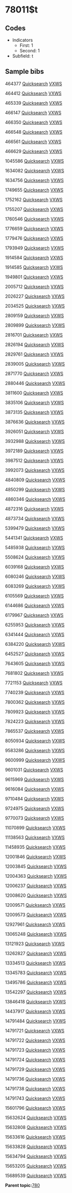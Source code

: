 # 78011$t

## Codes

-   Indicators
    -   First: 1
    -   Second: 1
-   Subfield: t

## Sample bibs

464377 [Quicksearch](https://search.library.yale.edu/catalog/464377) [VXWS](http://prodorbis.library.yale.edu:7014/vxws/GetHoldingsService?bibId=464377)

464412 [Quicksearch](https://search.library.yale.edu/catalog/464412) [VXWS](http://prodorbis.library.yale.edu:7014/vxws/GetHoldingsService?bibId=464412)

465339 [Quicksearch](https://search.library.yale.edu/catalog/465339) [VXWS](http://prodorbis.library.yale.edu:7014/vxws/GetHoldingsService?bibId=465339)

466147 [Quicksearch](https://search.library.yale.edu/catalog/466147) [VXWS](http://prodorbis.library.yale.edu:7014/vxws/GetHoldingsService?bibId=466147)

466350 [Quicksearch](https://search.library.yale.edu/catalog/466350) [VXWS](http://prodorbis.library.yale.edu:7014/vxws/GetHoldingsService?bibId=466350)

466548 [Quicksearch](https://search.library.yale.edu/catalog/466548) [VXWS](http://prodorbis.library.yale.edu:7014/vxws/GetHoldingsService?bibId=466548)

466561 [Quicksearch](https://search.library.yale.edu/catalog/466561) [VXWS](http://prodorbis.library.yale.edu:7014/vxws/GetHoldingsService?bibId=466561)

466629 [Quicksearch](https://search.library.yale.edu/catalog/466629) [VXWS](http://prodorbis.library.yale.edu:7014/vxws/GetHoldingsService?bibId=466629)

1045586 [Quicksearch](https://search.library.yale.edu/catalog/1045586) [VXWS](http://prodorbis.library.yale.edu:7014/vxws/GetHoldingsService?bibId=1045586)

1634082 [Quicksearch](https://search.library.yale.edu/catalog/1634082) [VXWS](http://prodorbis.library.yale.edu:7014/vxws/GetHoldingsService?bibId=1634082)

1634756 [Quicksearch](https://search.library.yale.edu/catalog/1634756) [VXWS](http://prodorbis.library.yale.edu:7014/vxws/GetHoldingsService?bibId=1634756)

1749655 [Quicksearch](https://search.library.yale.edu/catalog/1749655) [VXWS](http://prodorbis.library.yale.edu:7014/vxws/GetHoldingsService?bibId=1749655)

1752162 [Quicksearch](https://search.library.yale.edu/catalog/1752162) [VXWS](http://prodorbis.library.yale.edu:7014/vxws/GetHoldingsService?bibId=1752162)

1755207 [Quicksearch](https://search.library.yale.edu/catalog/1755207) [VXWS](http://prodorbis.library.yale.edu:7014/vxws/GetHoldingsService?bibId=1755207)

1760546 [Quicksearch](https://search.library.yale.edu/catalog/1760546) [VXWS](http://prodorbis.library.yale.edu:7014/vxws/GetHoldingsService?bibId=1760546)

1776659 [Quicksearch](https://search.library.yale.edu/catalog/1776659) [VXWS](http://prodorbis.library.yale.edu:7014/vxws/GetHoldingsService?bibId=1776659)

1779476 [Quicksearch](https://search.library.yale.edu/catalog/1779476) [VXWS](http://prodorbis.library.yale.edu:7014/vxws/GetHoldingsService?bibId=1779476)

1793949 [Quicksearch](https://search.library.yale.edu/catalog/1793949) [VXWS](http://prodorbis.library.yale.edu:7014/vxws/GetHoldingsService?bibId=1793949)

1914584 [Quicksearch](https://search.library.yale.edu/catalog/1914584) [VXWS](http://prodorbis.library.yale.edu:7014/vxws/GetHoldingsService?bibId=1914584)

1914585 [Quicksearch](https://search.library.yale.edu/catalog/1914585) [VXWS](http://prodorbis.library.yale.edu:7014/vxws/GetHoldingsService?bibId=1914585)

1949801 [Quicksearch](https://search.library.yale.edu/catalog/1949801) [VXWS](http://prodorbis.library.yale.edu:7014/vxws/GetHoldingsService?bibId=1949801)

2005712 [Quicksearch](https://search.library.yale.edu/catalog/2005712) [VXWS](http://prodorbis.library.yale.edu:7014/vxws/GetHoldingsService?bibId=2005712)

2026227 [Quicksearch](https://search.library.yale.edu/catalog/2026227) [VXWS](http://prodorbis.library.yale.edu:7014/vxws/GetHoldingsService?bibId=2026227)

2034525 [Quicksearch](https://search.library.yale.edu/catalog/2034525) [VXWS](http://prodorbis.library.yale.edu:7014/vxws/GetHoldingsService?bibId=2034525)

2809159 [Quicksearch](https://search.library.yale.edu/catalog/2809159) [VXWS](http://prodorbis.library.yale.edu:7014/vxws/GetHoldingsService?bibId=2809159)

2809899 [Quicksearch](https://search.library.yale.edu/catalog/2809899) [VXWS](http://prodorbis.library.yale.edu:7014/vxws/GetHoldingsService?bibId=2809899)

2816701 [Quicksearch](https://search.library.yale.edu/catalog/2816701) [VXWS](http://prodorbis.library.yale.edu:7014/vxws/GetHoldingsService?bibId=2816701)

2826194 [Quicksearch](https://search.library.yale.edu/catalog/2826194) [VXWS](http://prodorbis.library.yale.edu:7014/vxws/GetHoldingsService?bibId=2826194)

2829761 [Quicksearch](https://search.library.yale.edu/catalog/2829761) [VXWS](http://prodorbis.library.yale.edu:7014/vxws/GetHoldingsService?bibId=2829761)

2839005 [Quicksearch](https://search.library.yale.edu/catalog/2839005) [VXWS](http://prodorbis.library.yale.edu:7014/vxws/GetHoldingsService?bibId=2839005)

2871770 [Quicksearch](https://search.library.yale.edu/catalog/2871770) [VXWS](http://prodorbis.library.yale.edu:7014/vxws/GetHoldingsService?bibId=2871770)

2880446 [Quicksearch](https://search.library.yale.edu/catalog/2880446) [VXWS](http://prodorbis.library.yale.edu:7014/vxws/GetHoldingsService?bibId=2880446)

3811600 [Quicksearch](https://search.library.yale.edu/catalog/3811600) [VXWS](http://prodorbis.library.yale.edu:7014/vxws/GetHoldingsService?bibId=3811600)

3835106 [Quicksearch](https://search.library.yale.edu/catalog/3835106) [VXWS](http://prodorbis.library.yale.edu:7014/vxws/GetHoldingsService?bibId=3835106)

3873135 [Quicksearch](https://search.library.yale.edu/catalog/3873135) [VXWS](http://prodorbis.library.yale.edu:7014/vxws/GetHoldingsService?bibId=3873135)

3876636 [Quicksearch](https://search.library.yale.edu/catalog/3876636) [VXWS](http://prodorbis.library.yale.edu:7014/vxws/GetHoldingsService?bibId=3876636)

3926051 [Quicksearch](https://search.library.yale.edu/catalog/3926051) [VXWS](http://prodorbis.library.yale.edu:7014/vxws/GetHoldingsService?bibId=3926051)

3932988 [Quicksearch](https://search.library.yale.edu/catalog/3932988) [VXWS](http://prodorbis.library.yale.edu:7014/vxws/GetHoldingsService?bibId=3932988)

3972189 [Quicksearch](https://search.library.yale.edu/catalog/3972189) [VXWS](http://prodorbis.library.yale.edu:7014/vxws/GetHoldingsService?bibId=3972189)

3987512 [Quicksearch](https://search.library.yale.edu/catalog/3987512) [VXWS](http://prodorbis.library.yale.edu:7014/vxws/GetHoldingsService?bibId=3987512)

3992073 [Quicksearch](https://search.library.yale.edu/catalog/3992073) [VXWS](http://prodorbis.library.yale.edu:7014/vxws/GetHoldingsService?bibId=3992073)

4840809 [Quicksearch](https://search.library.yale.edu/catalog/4840809) [VXWS](http://prodorbis.library.yale.edu:7014/vxws/GetHoldingsService?bibId=4840809)

4850299 [Quicksearch](https://search.library.yale.edu/catalog/4850299) [VXWS](http://prodorbis.library.yale.edu:7014/vxws/GetHoldingsService?bibId=4850299)

4860346 [Quicksearch](https://search.library.yale.edu/catalog/4860346) [VXWS](http://prodorbis.library.yale.edu:7014/vxws/GetHoldingsService?bibId=4860346)

4872316 [Quicksearch](https://search.library.yale.edu/catalog/4872316) [VXWS](http://prodorbis.library.yale.edu:7014/vxws/GetHoldingsService?bibId=4872316)

4873734 [Quicksearch](https://search.library.yale.edu/catalog/4873734) [VXWS](http://prodorbis.library.yale.edu:7014/vxws/GetHoldingsService?bibId=4873734)

5399479 [Quicksearch](https://search.library.yale.edu/catalog/5399479) [VXWS](http://prodorbis.library.yale.edu:7014/vxws/GetHoldingsService?bibId=5399479)

5441341 [Quicksearch](https://search.library.yale.edu/catalog/5441341) [VXWS](http://prodorbis.library.yale.edu:7014/vxws/GetHoldingsService?bibId=5441341)

5485938 [Quicksearch](https://search.library.yale.edu/catalog/5485938) [VXWS](http://prodorbis.library.yale.edu:7014/vxws/GetHoldingsService?bibId=5485938)

5508624 [Quicksearch](https://search.library.yale.edu/catalog/5508624) [VXWS](http://prodorbis.library.yale.edu:7014/vxws/GetHoldingsService?bibId=5508624)

6039168 [Quicksearch](https://search.library.yale.edu/catalog/6039168) [VXWS](http://prodorbis.library.yale.edu:7014/vxws/GetHoldingsService?bibId=6039168)

6080246 [Quicksearch](https://search.library.yale.edu/catalog/6080246) [VXWS](http://prodorbis.library.yale.edu:7014/vxws/GetHoldingsService?bibId=6080246)

6083269 [Quicksearch](https://search.library.yale.edu/catalog/6083269) [VXWS](http://prodorbis.library.yale.edu:7014/vxws/GetHoldingsService?bibId=6083269)

6105569 [Quicksearch](https://search.library.yale.edu/catalog/6105569) [VXWS](http://prodorbis.library.yale.edu:7014/vxws/GetHoldingsService?bibId=6105569)

6144686 [Quicksearch](https://search.library.yale.edu/catalog/6144686) [VXWS](http://prodorbis.library.yale.edu:7014/vxws/GetHoldingsService?bibId=6144686)

6179967 [Quicksearch](https://search.library.yale.edu/catalog/6179967) [VXWS](http://prodorbis.library.yale.edu:7014/vxws/GetHoldingsService?bibId=6179967)

6255953 [Quicksearch](https://search.library.yale.edu/catalog/6255953) [VXWS](http://prodorbis.library.yale.edu:7014/vxws/GetHoldingsService?bibId=6255953)

6341444 [Quicksearch](https://search.library.yale.edu/catalog/6341444) [VXWS](http://prodorbis.library.yale.edu:7014/vxws/GetHoldingsService?bibId=6341444)

6384220 [Quicksearch](https://search.library.yale.edu/catalog/6384220) [VXWS](http://prodorbis.library.yale.edu:7014/vxws/GetHoldingsService?bibId=6384220)

6452527 [Quicksearch](https://search.library.yale.edu/catalog/6452527) [VXWS](http://prodorbis.library.yale.edu:7014/vxws/GetHoldingsService?bibId=6452527)

7643605 [Quicksearch](https://search.library.yale.edu/catalog/7643605) [VXWS](http://prodorbis.library.yale.edu:7014/vxws/GetHoldingsService?bibId=7643605)

7681802 [Quicksearch](https://search.library.yale.edu/catalog/7681802) [VXWS](http://prodorbis.library.yale.edu:7014/vxws/GetHoldingsService?bibId=7681802)

7721153 [Quicksearch](https://search.library.yale.edu/catalog/7721153) [VXWS](http://prodorbis.library.yale.edu:7014/vxws/GetHoldingsService?bibId=7721153)

7740239 [Quicksearch](https://search.library.yale.edu/catalog/7740239) [VXWS](http://prodorbis.library.yale.edu:7014/vxws/GetHoldingsService?bibId=7740239)

7800362 [Quicksearch](https://search.library.yale.edu/catalog/7800362) [VXWS](http://prodorbis.library.yale.edu:7014/vxws/GetHoldingsService?bibId=7800362)

7809923 [Quicksearch](https://search.library.yale.edu/catalog/7809923) [VXWS](http://prodorbis.library.yale.edu:7014/vxws/GetHoldingsService?bibId=7809923)

7824223 [Quicksearch](https://search.library.yale.edu/catalog/7824223) [VXWS](http://prodorbis.library.yale.edu:7014/vxws/GetHoldingsService?bibId=7824223)

7865537 [Quicksearch](https://search.library.yale.edu/catalog/7865537) [VXWS](http://prodorbis.library.yale.edu:7014/vxws/GetHoldingsService?bibId=7865537)

8050934 [Quicksearch](https://search.library.yale.edu/catalog/8050934) [VXWS](http://prodorbis.library.yale.edu:7014/vxws/GetHoldingsService?bibId=8050934)

9583286 [Quicksearch](https://search.library.yale.edu/catalog/9583286) [VXWS](http://prodorbis.library.yale.edu:7014/vxws/GetHoldingsService?bibId=9583286)

9600999 [Quicksearch](https://search.library.yale.edu/catalog/9600999) [VXWS](http://prodorbis.library.yale.edu:7014/vxws/GetHoldingsService?bibId=9600999)

9601031 [Quicksearch](https://search.library.yale.edu/catalog/9601031) [VXWS](http://prodorbis.library.yale.edu:7014/vxws/GetHoldingsService?bibId=9601031)

9615969 [Quicksearch](https://search.library.yale.edu/catalog/9615969) [VXWS](http://prodorbis.library.yale.edu:7014/vxws/GetHoldingsService?bibId=9615969)

9616084 [Quicksearch](https://search.library.yale.edu/catalog/9616084) [VXWS](http://prodorbis.library.yale.edu:7014/vxws/GetHoldingsService?bibId=9616084)

9710484 [Quicksearch](https://search.library.yale.edu/catalog/9710484) [VXWS](http://prodorbis.library.yale.edu:7014/vxws/GetHoldingsService?bibId=9710484)

9724975 [Quicksearch](https://search.library.yale.edu/catalog/9724975) [VXWS](http://prodorbis.library.yale.edu:7014/vxws/GetHoldingsService?bibId=9724975)

9770073 [Quicksearch](https://search.library.yale.edu/catalog/9770073) [VXWS](http://prodorbis.library.yale.edu:7014/vxws/GetHoldingsService?bibId=9770073)

11070899 [Quicksearch](https://search.library.yale.edu/catalog/11070899) [VXWS](http://prodorbis.library.yale.edu:7014/vxws/GetHoldingsService?bibId=11070899)

11138563 [Quicksearch](https://search.library.yale.edu/catalog/11138563) [VXWS](http://prodorbis.library.yale.edu:7014/vxws/GetHoldingsService?bibId=11138563)

11458935 [Quicksearch](https://search.library.yale.edu/catalog/11458935) [VXWS](http://prodorbis.library.yale.edu:7014/vxws/GetHoldingsService?bibId=11458935)

12001846 [Quicksearch](https://search.library.yale.edu/catalog/12001846) [VXWS](http://prodorbis.library.yale.edu:7014/vxws/GetHoldingsService?bibId=12001846)

12003845 [Quicksearch](https://search.library.yale.edu/catalog/12003845) [VXWS](http://prodorbis.library.yale.edu:7014/vxws/GetHoldingsService?bibId=12003845)

12004363 [Quicksearch](https://search.library.yale.edu/catalog/12004363) [VXWS](http://prodorbis.library.yale.edu:7014/vxws/GetHoldingsService?bibId=12004363)

12006237 [Quicksearch](https://search.library.yale.edu/catalog/12006237) [VXWS](http://prodorbis.library.yale.edu:7014/vxws/GetHoldingsService?bibId=12006237)

12008620 [Quicksearch](https://search.library.yale.edu/catalog/12008620) [VXWS](http://prodorbis.library.yale.edu:7014/vxws/GetHoldingsService?bibId=12008620)

12009571 [Quicksearch](https://search.library.yale.edu/catalog/12009571) [VXWS](http://prodorbis.library.yale.edu:7014/vxws/GetHoldingsService?bibId=12009571)

12009573 [Quicksearch](https://search.library.yale.edu/catalog/12009573) [VXWS](http://prodorbis.library.yale.edu:7014/vxws/GetHoldingsService?bibId=12009573)

12927961 [Quicksearch](https://search.library.yale.edu/catalog/12927961) [VXWS](http://prodorbis.library.yale.edu:7014/vxws/GetHoldingsService?bibId=12927961)

13065248 [Quicksearch](https://search.library.yale.edu/catalog/13065248) [VXWS](http://prodorbis.library.yale.edu:7014/vxws/GetHoldingsService?bibId=13065248)

13121923 [Quicksearch](https://search.library.yale.edu/catalog/13121923) [VXWS](http://prodorbis.library.yale.edu:7014/vxws/GetHoldingsService?bibId=13121923)

13262827 [Quicksearch](https://search.library.yale.edu/catalog/13262827) [VXWS](http://prodorbis.library.yale.edu:7014/vxws/GetHoldingsService?bibId=13262827)

13334513 [Quicksearch](https://search.library.yale.edu/catalog/13334513) [VXWS](http://prodorbis.library.yale.edu:7014/vxws/GetHoldingsService?bibId=13334513)

13345783 [Quicksearch](https://search.library.yale.edu/catalog/13345783) [VXWS](http://prodorbis.library.yale.edu:7014/vxws/GetHoldingsService?bibId=13345783)

13495786 [Quicksearch](https://search.library.yale.edu/catalog/13495786) [VXWS](http://prodorbis.library.yale.edu:7014/vxws/GetHoldingsService?bibId=13495786)

13542297 [Quicksearch](https://search.library.yale.edu/catalog/13542297) [VXWS](http://prodorbis.library.yale.edu:7014/vxws/GetHoldingsService?bibId=13542297)

13846418 [Quicksearch](https://search.library.yale.edu/catalog/13846418) [VXWS](http://prodorbis.library.yale.edu:7014/vxws/GetHoldingsService?bibId=13846418)

14437917 [Quicksearch](https://search.library.yale.edu/catalog/14437917) [VXWS](http://prodorbis.library.yale.edu:7014/vxws/GetHoldingsService?bibId=14437917)

14791484 [Quicksearch](https://search.library.yale.edu/catalog/14791484) [VXWS](http://prodorbis.library.yale.edu:7014/vxws/GetHoldingsService?bibId=14791484)

14791721 [Quicksearch](https://search.library.yale.edu/catalog/14791721) [VXWS](http://prodorbis.library.yale.edu:7014/vxws/GetHoldingsService?bibId=14791721)

14791722 [Quicksearch](https://search.library.yale.edu/catalog/14791722) [VXWS](http://prodorbis.library.yale.edu:7014/vxws/GetHoldingsService?bibId=14791722)

14791723 [Quicksearch](https://search.library.yale.edu/catalog/14791723) [VXWS](http://prodorbis.library.yale.edu:7014/vxws/GetHoldingsService?bibId=14791723)

14791724 [Quicksearch](https://search.library.yale.edu/catalog/14791724) [VXWS](http://prodorbis.library.yale.edu:7014/vxws/GetHoldingsService?bibId=14791724)

14791729 [Quicksearch](https://search.library.yale.edu/catalog/14791729) [VXWS](http://prodorbis.library.yale.edu:7014/vxws/GetHoldingsService?bibId=14791729)

14791736 [Quicksearch](https://search.library.yale.edu/catalog/14791736) [VXWS](http://prodorbis.library.yale.edu:7014/vxws/GetHoldingsService?bibId=14791736)

14791738 [Quicksearch](https://search.library.yale.edu/catalog/14791738) [VXWS](http://prodorbis.library.yale.edu:7014/vxws/GetHoldingsService?bibId=14791738)

14791743 [Quicksearch](https://search.library.yale.edu/catalog/14791743) [VXWS](http://prodorbis.library.yale.edu:7014/vxws/GetHoldingsService?bibId=14791743)

15601796 [Quicksearch](https://search.library.yale.edu/catalog/15601796) [VXWS](http://prodorbis.library.yale.edu:7014/vxws/GetHoldingsService?bibId=15601796)

15632624 [Quicksearch](https://search.library.yale.edu/catalog/15632624) [VXWS](http://prodorbis.library.yale.edu:7014/vxws/GetHoldingsService?bibId=15632624)

15632808 [Quicksearch](https://search.library.yale.edu/catalog/15632808) [VXWS](http://prodorbis.library.yale.edu:7014/vxws/GetHoldingsService?bibId=15632808)

15633616 [Quicksearch](https://search.library.yale.edu/catalog/15633616) [VXWS](http://prodorbis.library.yale.edu:7014/vxws/GetHoldingsService?bibId=15633616)

15633828 [Quicksearch](https://search.library.yale.edu/catalog/15633828) [VXWS](http://prodorbis.library.yale.edu:7014/vxws/GetHoldingsService?bibId=15633828)

15634794 [Quicksearch](https://search.library.yale.edu/catalog/15634794) [VXWS](http://prodorbis.library.yale.edu:7014/vxws/GetHoldingsService?bibId=15634794)

15653205 [Quicksearch](https://search.library.yale.edu/catalog/15653205) [VXWS](http://prodorbis.library.yale.edu:7014/vxws/GetHoldingsService?bibId=15653205)

15689539 [Quicksearch](https://search.library.yale.edu/catalog/15689539) [VXWS](http://prodorbis.library.yale.edu:7014/vxws/GetHoldingsService?bibId=15689539)

**Parent topic:**[780](../../tags/780/780.md)

